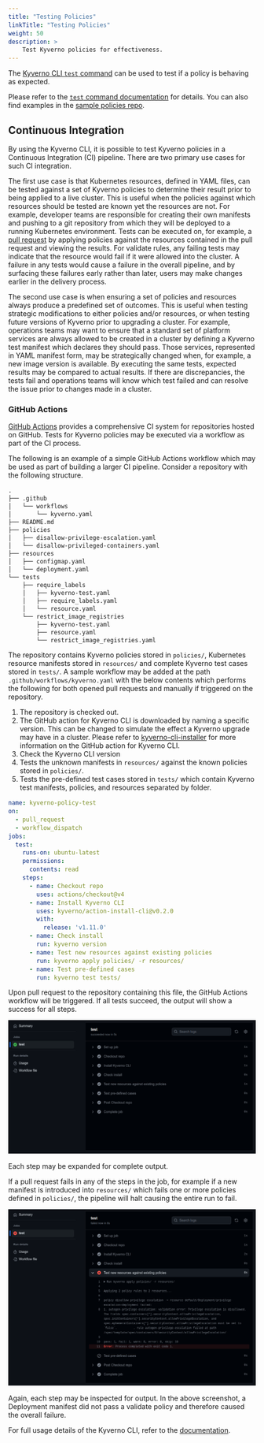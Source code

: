 ```yaml
---
title: "Testing Policies"
linkTitle: "Testing Policies"
weight: 50
description: >
    Test Kyverno policies for effectiveness.
---
```


The [Kyverno CLI `test` command](/docs/kyverno-cli/usage/test.md) can be used to test if a policy is behaving as expected.

Please refer to the [`test` command documentation](/docs/kyverno-cli/usage/test.md) for details. You can also find examples in the [sample policies repo](https://github.com/kyverno/policies).

## Continuous Integration

By using the Kyverno CLI, it is possible to test Kyverno policies in a Continuous Integration (CI) pipeline. There are two primary use cases for such CI integration.

The first use case is that Kubernetes resources, defined in YAML files, can be tested against a set of Kyverno policies to determine their result prior to being applied to a live cluster. This is useful when the policies against which resources should be tested are known yet the resources are not. For example, developer teams are responsible for creating their own manifests and pushing to a git repository from which they will be deployed to a running Kubernetes environment. Tests can be executed on, for example, a [pull request](https://www.pagerduty.com/resources/learn/what-is-a-pull-request/) by applying policies against the resources contained in the pull request and viewing the results. For validate rules, any failing tests may indicate that the resource would fail if it were allowed into the cluster. A failure in any tests would cause a failure in the overall pipeline, and by surfacing these failures early rather than later, users may make changes earlier in the delivery process.

The second use case is when ensuring a set of policies and resources always produce a predefined set of outcomes. This is useful when testing strategic modifications to either policies and/or resources, or when testing future versions of Kyverno prior to upgrading a cluster. For example, operations teams may want to ensure that a standard set of platform services are always allowed to be created in a cluster by defining a Kyverno test manifest which declares they should pass. Those services, represented in YAML manifest form, may be strategically changed when, for example, a new image version is available. By executing the same tests, expected results may be compared to actual results. If there are discrepancies, the tests fail and operations teams will know which test failed and can resolve the issue prior to changes made in a cluster.

### GitHub Actions

[GitHub Actions](https://github.com/features/actions) provides a comprehensive CI system for repositories hosted on GitHub. Tests for Kyverno policies may be executed via a workflow as part of the CI process.

The following is an example of a simple GitHub Actions workflow which may be used as part of building a larger CI pipeline. Consider a repository with the following structure.

```
.
├── .github
│   └── workflows
│       └── kyverno.yaml
├── README.md
├── policies
│   ├── disallow-privilege-escalation.yaml
│   └── disallow-privileged-containers.yaml
├── resources
│   ├── configmap.yaml
│   └── deployment.yaml
└── tests
    ├── require_labels
    │   ├── kyverno-test.yaml
    │   ├── require_labels.yaml
    │   └── resource.yaml
    └── restrict_image_registries
        ├── kyverno-test.yaml
        ├── resource.yaml
        └── restrict_image_registries.yaml
```

The repository contains Kyverno policies stored in `policies/`, Kubernetes resource manifests stored in `resources/` and complete Kyverno test cases stored in `tests/`. A sample workflow may be added at the path `.github/workflows/kyverno.yaml` with the below contents which performs the following for both opened pull requests and manually if triggered on the repository.

1. The repository is checked out.
2. The GitHub action for Kyverno CLI is downloaded by naming a specific version. This can be changed to simulate the effect a Kyverno upgrade may have in a cluster. Please refer to [kyverno-cli-installer](https://github.com/marketplace/actions/kyverno-cli-installer) for more information on the GitHub action for Kyverno CLI.
3. Check the Kyverno CLI version
4. Tests the unknown manifests in `resources/` against the known policies stored in `policies/`.
5. Tests the pre-defined test cases stored in `tests/` which contain Kyverno test manifests, policies, and resources separated by folder.

```yaml
name: kyverno-policy-test
on:
  - pull_request
  - workflow_dispatch
jobs:
  test:
    runs-on: ubuntu-latest
    permissions:
      contents: read
    steps:
      - name: Checkout repo
        uses: actions/checkout@v4
      - name: Install Kyverno CLI
        uses: kyverno/action-install-cli@v0.2.0
        with:
          release: 'v1.11.0'
      - name: Check install
        run: kyverno version
      - name: Test new resources against existing policies
        run: kyverno apply policies/ -r resources/
      - name: Test pre-defined cases
        run: kyverno test tests/
```

Upon pull request to the repository containing this file, the GitHub Actions workflow will be triggered. If all tests succeed, the output will show a success for all steps.

![ci-pass](ci-pass.png)

Each step may be expanded for complete output.

If a pull request fails in any of the steps in the job, for example if a new manifest is introduced into `resources/` which fails one or more policies defined in `policies/`, the pipeline will halt causing the entire run to fail.

![ci-fail](ci-fail.png)

Again, each step may be inspected for output. In the above screenshot, a Deployment manifest did not pass a validate policy and therefore caused the overall failure.

For full usage details of the Kyverno CLI, refer to the [documentation](/docs/kyverno-cli/_index.md).
